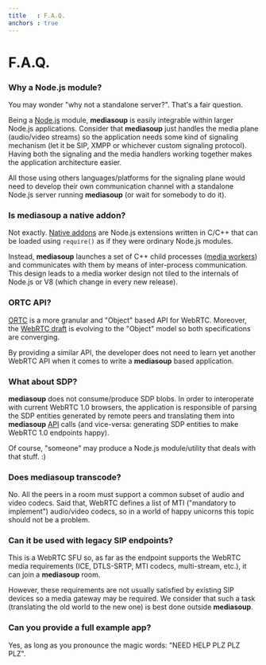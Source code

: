 ```yaml
---
title   : F.A.Q.
anchors : true
---
```



# F.A.Q.


### Why a Node.js module?

You may wonder "why not a standalone server?". That's a fair question.

Being a [Node.js](https://nodejs.org) module, **mediasoup** is easily integrable within larger Node.js applications. Consider that **mediasoup** just handles the media plane (audio/video streams) so the application needs some kind of signaling mechanism (let it be SIP, XMPP or whichever custom signaling protocol). Having both the signaling and the media handlers working together makes the application architecture easier.

All those using others languages/platforms for the signaling plane would need to develop their own communication channel with a standalone Node.js server running **mediasoup** (or wait for somebody to do it).


### Is mediasoup a native addon?

Not exactly. [Native addons](https://nodejs.org/api/addons.html) are Node.js extensions written in C/C++ that can be loaded using `require()` as if they were ordinary Node.js modules.

Instead, **mediasoup** launches a set of C++ child processes ([media workers](https://github.com/ibc/mediasoup/tree/master/worker)) and communicates with them by means of inter-process communication. This design leads to a media worker design not tiled to the internals of Node.js or V8 (which change in every new release).


### ORTC API?

[ORTC](http://ortc.org/) is a more granular and "Object" based API for WebRTC. Moreover, the [WebRTC draft](http://w3c.github.io/webrtc-pc/) is evolving to the "Object" model so both specifications are converging.

By providing a similar API, the developer does not need to learn yet another WebRTC API when it comes to write a **mediasoup** based application.


### What about SDP?

**mediasoup** does not consume/produce SDP blobs. In order to interoperate with current WebRTC 1.0 browsers, the application is responsible of parsing the SDP entities generated by remote peers and translating them into **mediasoup** [API](/api/) calls (and vice-versa: generating SDP entities to make WebRTC 1.0 endpoints happy).

Of course, "someone" may produce a Node.js module/utility that deals with that stuff. :)


### Does mediasoup transcode?

No. All the peers in a room must support a common subset of audio and video codecs. Said that, WebRTC defines a list of MTI ("mandatory to implement") audio/video codecs, so in a world of happy unicorns this topic should not be a problem.


### Can it be used with legacy SIP endpoints?

This is a WebRTC SFU so, as far as the endpoint supports the WebRTC media requirements (ICE, DTLS-SRTP, MTI codecs, multi-stream, etc.), it can join a **mediasoup** room.

However, these requirements are not usually satisfied by existing SIP devices so a media gateway may be required. We consider that such a task (translating the old world to the new one) is best done outside **mediasoup**.


### Can you provide a full example app?

Yes, as long as you pronounce the magic words: "NEED HELP PLZ PLZ PLZ".
